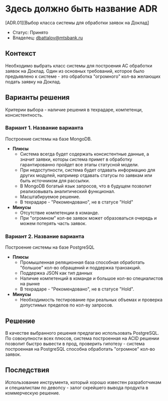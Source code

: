 # Здесь должно быть название ADR
<!-- Название ADR состоит из [ADR.###] [Коротко суть принятого решения] -->
[ADR.01][Выбор класса системы для обработки заявок на Доклад]

* Статус: Принято
* Владелец: dbattalov@mtsbank.ru

## Контекст
<!-- Описание проблемы, требующей решения, причин, побудивших принять решение, ограничений, действовавших на момент принятия решения -->
Необходимо выбрать класс системы для построения АС обработки заявок на Доклад. Один из основных требований, которое было предъявлено к системе - это обработка "огромного" кол-ва желающих подать заявку на Доклад.  

## Варианты решения
<!-- Описание рассмотренных вариантов c их плюсами и минусами -->
Критерии выбора - наличие решения в техрадаре, компетенци, консистентность. 

### Вариант 1. Название варианта
<!-- Описание варианта 1 -->
Построение системы на базе MongoDB. 
* **Плюсы**
  * Система всегда будет содержать консистентные данные, а значит заявки, которы система примет в обработку гарантированно пройдет все этапы статусной модели.
  * При недоступности, система будет отдавать информацию для других модулей, например отдавать статусы по заявкам или быть источником для рассылки.
  * В MongoDB богатый язык запросов, что в будущем позволит реализовывать аналитический функционал.
  * Масштабируемое решение.
  * В техрадаре - "Рекомендовано", не в статусе "Hold"    
* **Минусы**
  * Отсутствие компетенции в команде.
  * При "огромном" кол-ве заявок может образоваться очередь и можем потерять часть заявок. 

### Вариант 2. Название варианта
<!-- Описание варианта 2 -->
Построение системы на базе PostgreSQL
* **Плюсы**
  * Промышленная реляционная база способная обработать "большое" кол-во обращений и поддержка транзакций. 
  * Поддержка JSON как тип данных
  * Наличие компетенций в команде и большое кол-во специалистов на рынке 
  * В техрадаре - "Рекомендовано", не в статусе "Hold".    
* **Минусы**
  * Необходимость тестирование при реальных объемах и проверка допустимых пределов по кол-ву запросов.

## Решение
<!-- Описание выбранного решения. Решение должно быть сформулировано четко ("Мы используем...", "Мы не используем", а не "Желательно.." или "Предлагается..."). 
Должна быть понятна связь между решением и проблемой, почему выбрали именно это решение из вариантов -->
В качестве выбранного решения предлагаю использовать PostgreSQL. По совокупности всех плюсов, система построенная на ACID решении позволит быстро вывести в прод, проверить гипотезу - система построенная на PostgreSQL способна обработать "огромное" кол-во заявок.

## Последствия
<!-- Положительные и отрицательные последствия (trade-offs). Арх. решения, которые потребуется принять как следствие принятого решения. Если решение содержит риски, то описано, как с ними планируют поступить (за счет чего снижать, почему принять). -->
Использование инструмента, который хорошо известен разработчикам и специалистам по девопсу - залог скрейшего вывода продукта в коммерческую решение. 
